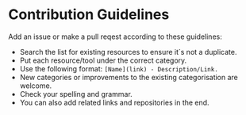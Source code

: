 # Contribution Guidelines
Add an issue or make a pull reqest according to these guidelines:
- Search the list for existing resources to ensure it´s not a duplicate.
- Put each resource/tool under the correct category.
- Use the following format: `[Name](link) - Description/Link.`
- New categories or improvements to the existing categorisation are welcome.
- Check your spelling and grammar.
- You can also add related links and repositories in the end.
